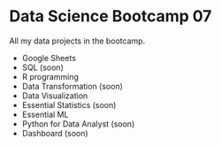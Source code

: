 # Data Science Bootcamp 07

All my data projects in the bootcamp.

* Google Sheets
* SQL (soon)
* R programming 
* Data Transformation (soon)
* Data Visualization 
* Essential Statistics (soon)
* Essential ML
* Python for Data Analyst (soon)
* Dashboard (soon)


